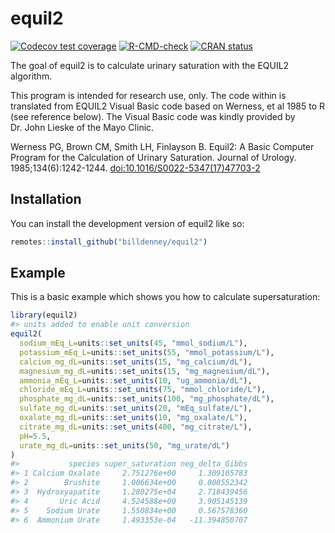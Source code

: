 
<!-- README.md is generated from README.Rmd. Please edit that file -->

# equil2

<!-- badges: start -->

[![Codecov test
coverage](https://codecov.io/gh/billdenney/equil2/branch/main/graph/badge.svg)](https://app.codecov.io/gh/billdenney/equil2?branch=main)
[![R-CMD-check](https://github.com/billdenney/equil2/actions/workflows/R-CMD-check.yaml/badge.svg)](https://github.com/billdenney/equil2/actions/workflows/R-CMD-check.yaml)
[![CRAN
status](https://www.r-pkg.org/badges/version/equil2)](https://CRAN.R-project.org/package=equil2)
<!-- badges: end -->

The goal of equil2 is to calculate urinary saturation with the EQUIL2
algorithm.

This program is intended for research use, only. The code within is
translated from EQUIL2 Visual Basic code based on Werness, et al 1985 to
R (see reference below). The Visual Basic code was kindly provided by
Dr. John Lieske of the Mayo Clinic.

Werness PG, Brown CM, Smith LH, Finlayson B. Equil2: A Basic Computer
Program for the Calculation of Urinary Saturation. Journal of Urology.
1985;134(6):1242-1244. <doi:10.1016/S0022-5347(17)47703-2>

## Installation

You can install the development version of equil2 like so:

``` r
remotes::install_github("billdenney/equil2")
```

## Example

This is a basic example which shows you how to calculate
supersaturation:

``` r
library(equil2)
#> units added to enable unit conversion
equil2(
  sodium_mEq_L=units::set_units(45, "mmol_sodium/L"),
  potassium_mEq_L=units::set_units(55, "mmol_potassium/L"),
  calcium_mg_dL=units::set_units(15, "mg_calcium/dL"),
  magnesium_mg_dL=units::set_units(15, "mg_magnesium/dL"),
  ammonia_mEq_L=units::set_units(10, "ug_ammonia/dL"),
  chloride_mEq_L=units::set_units(75, "mmol_chloride/L"),
  phosphate_mg_dL=units::set_units(100, "mg_phosphate/dL"),
  sulfate_mg_dL=units::set_units(20, "mEq_sulfate/L"),
  oxalate_mg_dL=units::set_units(10, "mg_oxalate/L"),
  citrate_mg_dL=units::set_units(400, "mg_citrate/L"),
  pH=5.5,
  urate_mg_dL=units::set_units(50, "mg_urate/dL")
)
#>           species super_saturation neg_delta_Gibbs
#> 1 Calcium Oxalate     2.751276e+00     1.309105783
#> 2        Brushite     1.006634e+00     0.008552342
#> 3  Hydroxyapatite     1.280275e+04     2.718439456
#> 4       Uric Acid     4.524588e+00     3.905145139
#> 5    Sodium Urate     1.550834e+00     0.567578360
#> 6  Ammonium Urate     1.493353e-04   -11.394850707
```
